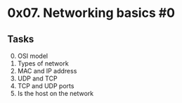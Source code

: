 # 0x07. Networking basics #0
## Tasks
0. OSI model
1. Types of network 
2. MAC and IP address 
3. UDP and TCP 
4. TCP and UDP ports 
5. Is the host on the network 

